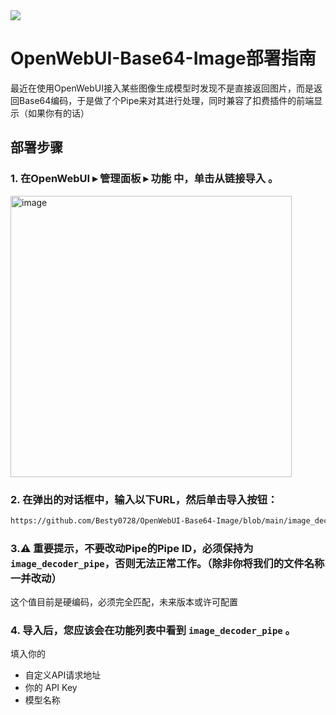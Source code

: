 <img src="https://capsule-render.vercel.app/api?type=waving&color=gradient&customColorList=0,2,2,5,30&height=160&section=header&text=🌈%20你好啊，欢迎来到OpenWebUI-Base64-Image部署指南%20✨&fontSize=28&fontColor=fff&animation=twinkling&fontAlignY=40" />

# OpenWebUI-Base64-Image部署指南
最近在使用OpenWebUI接入某些图像生成模型时发现不是直接返回图片，而是返回Base64编码，于是做了个Pipe来对其进行处理，同时兼容了扣费插件的前端显示（如果你有的话）

## 部署步骤

### 1. 在OpenWebUI ▸ 管理面板 ▸ 功能 中，单击从链接导入 。
 <img width="450" alt="image" src="https://github.com/user-attachments/assets/4a5a0355-e0af-4fb8-833e-7d3dfb7f10e3" />

### 2. 在弹出的对话框中，输入以下URL，然后单击导入按钮：
```bash
https://github.com/Besty0728/OpenWebUI-Base64-Image/blob/main/image_decoder_pipe.py
```
### 3.⚠️ 重要提示，不要改动Pipe的Pipe ID，必须保持为 `image_decoder_pipe`，否则无法正常工作。（除非你将我们的文件名称一并改动）
这个值目前是硬编码，必须完全匹配，未来版本或许可配置

### 4. 导入后，您应该会在功能列表中看到 `image_decoder_pipe` 。
填入你的
- 自定义API请求地址
- 你的 API Key
- 模型名称
